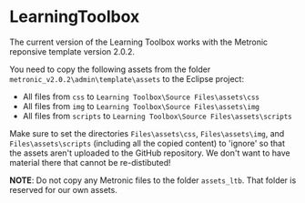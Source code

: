 LearningToolbox
===============

The current version of the Learning Toolbox works with the Metronic reponsive template version 2.0.2.

You need to copy the following assets from the folder ```metronic_v2.0.2\admin\template\assets``` to the Eclipse project:
   - All files from ```css``` to ```Learning Toolbox\Source Files\assets\css```
   - All files from ```img``` to ```Learning Toolbox\Source Files\assets\img```
   - All files from ```scripts``` to ```Learning Toolbox\Source Files\assets\scripts```

Make sure to set the directories ```Files\assets\css```,  ```Files\assets\img```, and ```Files\assets\scripts``` (including all the copied content) to 'ignore' so that the assets aren't uploaded to the 
GitHub repository. We don't want to have material there that cannot be re-distibuted!

**NOTE**: Do not copy any Metronic files to the folder ```assets_ltb```. That folder is reserved for our own assets.
